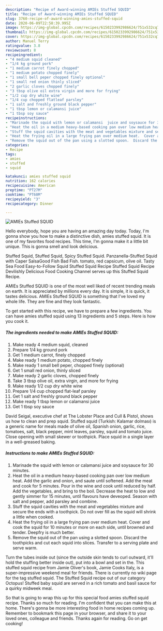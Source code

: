 ```yaml
---
description: "Recipe of Award-winning AMIEs Stuffed SQUID"
title: "Recipe of Award-winning AMIEs Stuffed SQUID"
slug: 3760-recipe-of-award-winning-amies-stuffed-squid
date: 2020-06-09T22:58:39.995Z
image: https://img-global.cpcdn.com/recipes/6150233992986624/751x532cq70/amies-stuffed-squid-recipe-main-photo.jpg
thumbnail: https://img-global.cpcdn.com/recipes/6150233992986624/751x532cq70/amies-stuffed-squid-recipe-main-photo.jpg
cover: https://img-global.cpcdn.com/recipes/6150233992986624/751x532cq70/amies-stuffed-squid-recipe-main-photo.jpg
author: Manuel Terry
ratingvalue: 3.8
reviewcount: 8
recipeingredient:
- "4 medium squid cleaned"
- "1/4 kg ground pork"
- "1 medium carrot finely chopped"
- "1 medium potato chopped finely"
- "1 small bell peper chopped finely optional"
- "1 small red onion thinly sliced"
- "2 garlic cloves chopped finely"
- "3 tbsp olive oil extra virgin and more for frying"
- "1/2 cup dry white wine"
- "1/4 cup chopped flatleaf parsley"
- "1 salt and freshly ground black pepper"
- "1 tbsp lemon or calamansi juice"
- "1 tbsp soy sauce"
recipeinstructions:
- "Marinade the squid with lemon or calamansi  juice and soysauce for 30 minutes."
- "Heat the oil in a medium heavy-based cooking pan over low medium heat.  Add the garlic and onion, and saute until softened.  Add the meat and cook for 5 minutes.  Pour in the wine and cook until reduced by half.  Add the vegetables, and bring to the boil.  Decrease the heat to low and gently simmer for 15 minutes, until flavours have deveoped.  Season with salt and pepper, add parsley and combine."
- "Stuff the squid cavities with the meat and vegetables mixture and secure the ends with a toothpick.  Do not over fill as the squid will shrink a little when cooked."
- "Heat the frying oil in a large frying pan over medium heat.  Cover and cook the squid for 10 minutes or more on each side, until browned and tender.  Deepfry is much better."
- "Remove the squid out of the pan using a slotted spoon.  Discard the toothpicks and cut each squid into slices. Transfer to a serving plate and serve warm."
categories:
- Recipe
tags:
- amies
- stuffed
- squid

katakunci: amies stuffed squid 
nutrition: 162 calories
recipecuisine: American
preptime: "PT27M"
cooktime: "PT60M"
recipeyield: "3"
recipecategory: Dinner

---
```



![AMIEs Stuffed SQUID](https://img-global.cpcdn.com/recipes/6150233992986624/751x532cq70/amies-stuffed-squid-recipe-main-photo.jpg)

Hello everybody, hope you are having an amazing day today. Today, I'm gonna show you how to make a distinctive dish, amies stuffed squid. It is one of my favorites food recipes. This time, I'm gonna make it a little bit unique. This is gonna smell and look delicious.

Stuffed Squid, Stuffed Squid, Spicy Stuffed Squid. Panzanella-Stuffed Squid with Caper SalsaGood Fish Bad Fish. tomato, red capsicum, olive oil. Tasty Sea Food Easy-to-Follow Squid Stuffed Squid Recipe Stuffed Squid Recipe Devilishly Delicious Food Cooking Channel serves up this Stuffed Squid Recipe.

AMIEs Stuffed SQUID is one of the most well liked of recent trending meals on earth. It is appreciated by millions every day. It is simple, it is quick, it tastes delicious. AMIEs Stuffed SQUID is something that I've loved my whole life. They are fine and they look fantastic.


To get started with this recipe, we have to prepare a few ingredients. You can have amies stuffed squid using 13 ingredients and 5 steps. Here is how you cook it.

<!--inarticleads1-->

##### The ingredients needed to make AMIEs Stuffed SQUID:

1. Make ready 4 medium squid, cleaned
1. Prepare 1/4 kg ground pork
1. Get 1 medium carrot, finely chopped
1. Make ready 1 medium potato, chopped finely
1. Make ready 1 small bell peper, chopped finely (optional)
1. Get 1 small red onion, thinly sliced
1. Make ready 2 garlic cloves, chopped finely
1. Take 3 tbsp olive oil, extra virgin, and more for frying
1. Make ready 1/2 cup dry white wine
1. Prepare 1/4 cup chopped flat-leaf parsley
1. Get 1 salt and freshly ground black pepper
1. Make ready 1 tbsp lemon or calamansi juice
1. Get 1 tbsp soy sauce


David Seigal, executive chef at The Lobster Place and Cull &amp; Pistol, shows us how to clean and prep squid. Stuffed squid (Turkish: Kalamar dolması) is a generic name for meals made of olive oil, Spanish onion, garlic, rice, tomatoes, salt, black pepper, mint leaves, parsley, squid and tomato juice. Close opening with small skewer or toothpick. Place squid in a single layer in a well-greased baking. 

<!--inarticleads2-->

##### Instructions to make AMIEs Stuffed SQUID:

1. Marinade the squid with lemon or calamansi  juice and soysauce for 30 minutes.
1. Heat the oil in a medium heavy-based cooking pan over low medium heat.  Add the garlic and onion, and saute until softened.  Add the meat and cook for 5 minutes.  Pour in the wine and cook until reduced by half.  Add the vegetables, and bring to the boil.  Decrease the heat to low and gently simmer for 15 minutes, until flavours have deveoped.  Season with salt and pepper, add parsley and combine.
1. Stuff the squid cavities with the meat and vegetables mixture and secure the ends with a toothpick.  Do not over fill as the squid will shrink a little when cooked.
1. Heat the frying oil in a large frying pan over medium heat.  Cover and cook the squid for 10 minutes or more on each side, until browned and tender.  Deepfry is much better.
1. Remove the squid out of the pan using a slotted spoon.  Discard the toothpicks and cut each squid into slices. Transfer to a serving plate and serve warm.


Turn the tubes inside out (since the outside skin tends to curl outward, it&#39;ll hold the stuffing better inside out), put into a bowl and set in the. This stuffed squid recipe from Jamie Oliver&#39;s book, Jamie Cooks Italy, is a super-impressive weekend meal for friends. There is currently no wiki page for the tag stuffed squid. The Stuffed Squid recipe out of our category Octopus! Stuffed baby squid are served in a rich tomato and basil sauce for a quirky midweek meal. 

So that is going to wrap this up for this special food amies stuffed squid recipe. Thanks so much for reading. I'm confident that you can make this at home. There's gonna be more interesting food in home recipes coming up. Remember to bookmark this page in your browser, and share it to your loved ones, colleague and friends. Thanks again for reading. Go on get cooking!
